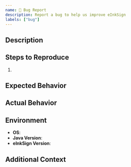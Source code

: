```yaml
---
name: 🐛 Bug Report
description: Report a bug to help us improve eInkSign
labels: ["bug"]
---
```


## Description
<!-- A clear and concise description of the issue. -->

## Steps to Reproduce
1. 
## Expected Behavior
<!-- What did you expect to happen? -->

## Actual Behavior
<!-- What actually happened? -->

## Environment
- **OS**: 
- **Java Version**: 
- **eInkSign Version**: 

## Additional Context
<!-- Add any other context about the problem here. -->
